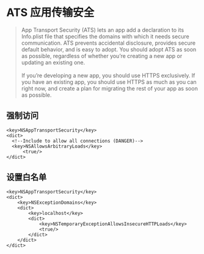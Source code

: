 # ATS 应用传输安全

> App Transport Security (ATS) lets an app add a declaration to its Info.plist file that specifies the domains with which it needs secure communication. ATS prevents accidental disclosure, provides secure default behavior, and is easy to adopt. You should adopt ATS as soon as possible, regardless of whether you’re creating a new app or updating an existing one. <br /><br />If you’re developing a new app, you should use HTTPS exclusively. If you have an existing app, you should use HTTPS as much as you can right now, and create a plan for migrating the rest of your app as soon as possible.

## 强制访问

```plist
<key>NSAppTransportSecurity</key>
<dict>
  <!--Include to allow all connections (DANGER)-->
  <key>NSAllowsArbitraryLoads</key>
      <true/>
</dict>
```

## 设置白名单

```plist
<key>NSAppTransportSecurity</key>
<dict>
    <key>NSExceptionDomains</key>
    <dict>
        <key>localhost</key>
        <dict>
            <key>NSTemporaryExceptionAllowsInsecureHTTPLoads</key>
            <true/>
        </dict>
    </dict>
</dict>
```
